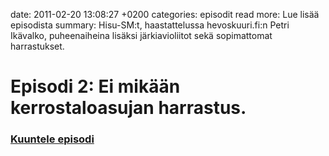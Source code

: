 date: 2011-02-20 13:08:27 +0200
categories: episodit
read more: Lue lis&auml;&auml; episodista
summary: Hisu-SM:t, haastattelussa hevoskuuri.fi:n Petri Ik&auml;valko, puheenaiheina lis&auml;ksi j&auml;rkiavioliitot sek&auml; sopimattomat harrastukset.

#  Episodi 2: Ei mik&auml;&auml;n kerrostaloasujan harrastus.

### [Kuuntele episodi](http://traffic.libsyn.com/raskaasti/raskaasti-2-final_mixdown.mp3)

<audio src="http://traffic.libsyn.com/raskaasti/raskaasti-2-final_mixdown.mp3">

<script type="text/javascript" src="http://player.wizzard.tv/player/o/j/x/133545787136/config/k-a981f8b500e1d1de/uuid/root/height/360/width/640/episode/k-ba480c74b97a986d.m4v"></script>

<iframe src="http://www.facebook.com/plugins/likebox.php?href=http%3A%2F%2Fwww.facebook.com%2Fpages%2FRaskaasti%2F164707666913459&amp;width=292&amp;colorscheme=dark&amp;show_faces=false&amp;stream=false&amp;header=false&amp;height=62" scrolling="no" frameborder="0" style="border:none; overflow:hidden; width:292px; height:62px;" allowTransparency="true">
</iframe>

# Muistiinpanot

_Huomisaamuna..._
